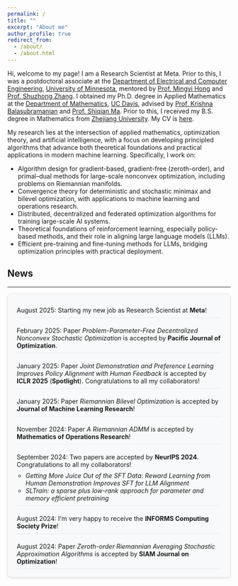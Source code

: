 ```yaml
---
permalink: /
title: ""
excerpt: "About me"
author_profile: true
redirect_from: 
  - /about/
  - /about.html
---
```


Hi, welcome to my page! I am a Research Scientist at Meta. Prior to this, I was a postdoctoral associate at the [Department of Electrical and Computer Engineering](https://cse.umn.edu/ece), [University of Minnesota](https://twin-cities.umn.edu/), mentored by [Prof. Mingyi Hong](https://people.ece.umn.edu/~mhong/mingyi.html) and [Prof. Shuzhong Zhang](https://sites.google.com/umn.edu/shuzhong-zhang). I obtained my Ph.D. degree in Applied Mathematics at the [Department of Mathematics](https://math.ucdavis.edu/), [UC Davis](https://www.ucdavis.edu/), advised by [Prof. Krishna Balasubramanian](https://sites.google.com/view/kriznakumar/) and [Prof. Shiqian Ma](https://sqma.rice.edu/). Prior to this, I received my B.S. degree in Mathematics from [Zhejiang University](http://www.zju.edu.cn/english/). My CV is [here](https://JasonJiaxiangLi.github.io/files/CV_Jiaxiang_Li.pdf).

My research lies at the intersection of applied mathematics, optimization theory, and artificial intelligence, with a focus on developing principled algorithms that advance both theoretical foundations and practical applications in modern machine learning. Specifically, I work on:
- Algorithm design for gradient-based, gradient-free (zeroth-order), and primal–dual methods for large-scale nonconvex optimization, including problems on Riemannian manifolds.
- Convergence theory for deterministic and stochastic minimax and bilevel optimization, with applications to machine learning and operations research.
- Distributed, decentralized and federated optimization algorithms for training large-scale AI systems.
- Theoretical foundations of reinforcement learning, especially policy-based methods, and their role in aligning large language models (LLMs).
- Efficient pre-training and fine-tuning methods for LLMs, bridging optimization principles with practical deployment.

## News
------

<div style="height: 600px; overflow-y: auto; border: 1px solid #e1e5e9; padding: 20px; border-radius: 8px; background-color: #f8f9fa; box-shadow: 0 2px 4px rgba(0,0,0,0.1);">
  <ul style="margin: 0; padding-left: 0; list-style: none;">
    
<li style="margin-bottom: 12px; padding: 8px 0; border-bottom: 1px solid #e9ecef;">August 2025: Starting my new job as Research Scientist at <strong>Meta</strong>!</li>

<li style="margin-bottom: 12px; padding: 8px 0; border-bottom: 1px solid #e9ecef;">February 2025: Paper <em>Problem-Parameter-Free Decentralized Nonconvex Stochastic Optimization</em> is accepted by <strong>Pacific Journal of Optimization</strong>.</li>

<li style="margin-bottom: 12px; padding: 8px 0; border-bottom: 1px solid #e9ecef;">January 2025: Paper <em>Joint Demonstration and Preference Learning Improves Policy Alignment with Human Feedback</em> is accepted by <strong>ICLR 2025</strong> (<strong>Spotlight</strong>). Congratulations to all my collaborators!</li>

<li style="margin-bottom: 12px; padding: 8px 0; border-bottom: 1px solid #e9ecef;">January 2025: Paper <em>Riemannian Bilevel Optimization</em> is accepted by <strong>Journal of Machine Learning Research</strong>!</li>

<li style="margin-bottom: 12px; padding: 8px 0; border-bottom: 1px solid #e9ecef;">November 2024: Paper <em>A Riemannian ADMM</em> is accepted by <strong>Mathematics of Operations Research</strong>!</li>

<li style="margin-bottom:12px; padding:8px 0; border-bottom:1px solid #e9ecef;">
    September 2024: Two papers are accepted by <strong>NeurIPS 2024</strong>. Congratulations to all my collaborators!
    <ul style="margin:8px 0 0 20px; padding-left:0;">
      <li><em>Getting More Juice Out of the SFT Data: Reward Learning from Human Demonstration Improves SFT for LLM Alignment</em></li>
      <li><em>SLTrain: a sparse plus low-rank approach for parameter and memory efficient pretraining</em></li>
    </ul>
  </li>

<li style="margin-bottom: 12px; padding: 8px 0; border-bottom: 1px solid #e9ecef;">August 2024: I'm very happy to receive the <strong>INFORMS Computing Society Prize</strong>!</li>

<li style="margin-bottom: 12px; padding: 8px 0; border-bottom: 1px solid #e9ecef;">August 2024: Paper <em>Zeroth-order Riemannian Averaging Stochastic Approximation Algorithms</em> is accepted by <strong>SIAM Journal on Optimization</strong>!</li>

<li style="margin-bottom: 12px; padding: 8px 0; border-bottom: 1px solid #e9ecef;">July 2024: A new grant <em>Bi-Level Optimization for Hierarchical Machine Learning Problems: Models, Algorithms and Applications</em> is awarded from <strong>NSF</strong>. I'm excited to be the co-PI of this project with Prof Hong!</li>

<li style="margin-bottom: 12px; padding: 8px 0; border-bottom: 1px solid #e9ecef;">May 2024: Paper <em>Revisiting Zeroth-Order Optimization for Memory-Efficient LLM Fine-Tuning: A Benchmark</em> is accepted by <strong>ICML 2024</strong>. Congratulations to all my collaborators!</li>

</ul>
</div>

<div style="margin-top:30px; text-align:left; overflow:hidden;">
  <script type="text/javascript" id="clustrmaps" 
  src="//clustrmaps.com/map_v2.js?d=d2-9GfXbNZ_CT16pVbPIUgTFUp-1XfNBsc7byNJ2bas&cl=ffffff&w=200&h=120">
</script>
</div>
